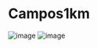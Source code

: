 # Campos1km


![image](https://github.com/user-attachments/assets/acf4442c-16b5-4722-b935-512db3ee0506)
![image](https://github.com/user-attachments/assets/24c98a1b-bb9e-40ea-b7a6-c10d9762ade9)
